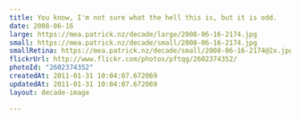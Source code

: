 ```yaml
---
title: You know, I'm not sure what the hell this is, but it is odd.
date: 2008-06-16
large: https://mea.patrick.nz/decade/large/2008-06-16-2174.jpg
small: https://mea.patrick.nz/decade/small/2008-06-16-2174.jpg
smallRetina: https://mea.patrick.nz/decade/small/2008-06-16-2174@2x.jpg
flickrUrl: http://www.flickr.com/photos/pftqg/2602374352/
photoId: "2602374352"
createdAt: 2011-01-31 10:04:07.672069
updatedAt: 2011-01-31 10:04:07.672069
layout: decade-image

---
```


